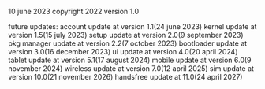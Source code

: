 10 june 2023
copyright 2022
version 1.0

future updates:
account update at version 1.1(24 june 2023)
kernel update at version 1.5(15 july 2023)
setup update at version 2.0(9 september 2023)
pkg manager update at version 2.2(7 october 2023)
bootloader update at version 3.0(16 december 2023)
ui update at version 4.0(20 april 2024)
tablet update at version 5.1(17 august 2024)
mobile update at version 6.0(9 november 2024)
wireless update at version 7.0(12 april 2025)
sim update at version 10.0(21 november 2026)
handsfree update at 11.0(24 april 2027)

